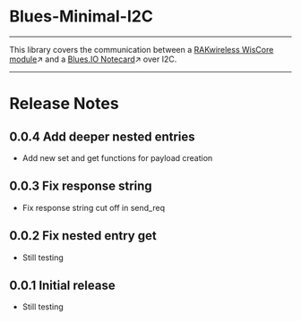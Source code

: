 # Blues-Minimal-I2C

----

This library covers the communication between a [RAKwireless WisCore module](https://docs.rakwireless.com/Product-Categories/WisBlock/#wisblock-core)↗️ and a [Blues.IO Notecard](https://blues.io/notecard-cellular/)↗️ over I2C. 

----

# Release Notes

## 0.0.4 Add deeper nested entries
   - Add new set and get functions for payload creation
   
## 0.0.3 Fix response string 
   - Fix response string cut off in send_req
   
## 0.0.2 Fix nested entry get
   - Still testing
   
## 0.0.1 Initial release
   - Still testing